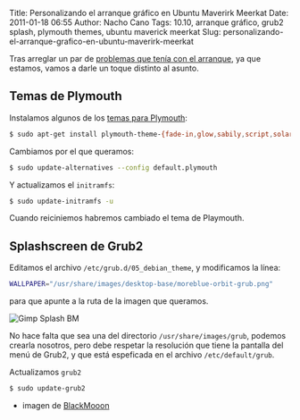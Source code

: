 Title: Personalizando el arranque gráfico en Ubuntu Maverirk Meerkat
Date: 2011-01-18 06:55
Author: Nacho Cano
Tags: 10.10, arranque gráfico, grub2 splash, plymouth themes, ubuntu maverick meerkat
Slug: personalizando-el-arranque-grafico-en-ubuntu-maverirk-meerkat

Tras arreglar un par de [problemas que tenía con el arranque][], ya que
estamos, vamos a darle un toque distinto al asunto.

Temas de Plymouth
-----------------

Instalamos algunos de los [temas para Plymouth][]:

```bash
$ sudo apt-get install plymouth-theme-{fade-in,glow,sabily,script,solar,spinfinity,text,ubuntu-logo,text}
```

Cambiamos por el que queramos:

```bash
$ sudo update-alternatives --config default.plymouth
```

Y actualizamos el `initramfs`:

```bash
$ sudo update-initramfs -u
```

Cuando reiciniemos habremos cambiado el tema de Playmouth.

Splashscreen de Grub2
---------------------

Editamos el archivo `/etc/grub.d/05_debian_theme`, y modificamos la
línea:

```bash
WALLPAPER="/usr/share/images/desktop-base/moreblue-orbit-grub.png"
```

para que apunte a la ruta de la imagen que queramos.

![Gimp Splash BM]({static}/images/gimp_splash_bm-296x300.png)

No hace falta que sea una del directorio `/usr/share/images/grub`,
podemos crearla nosotros, pero debe respetar la resolución que tiene la
pantalla del menú de Grub2, y que está espeficada en el archivo
`/etc/default/grub`.

Actualizamos `grub2`

```bash
$ sudo update-grub2
```

- imagen de [BlackMooon][]

  [problemas que tenía con el arranque]: {filename}/admin/solucion-de-problemas-con-plymouth-y-ati-en-ubuntu-maverick-meerkat.md
    "solución de problemas con plymouth y ati en ubuntu maverick meerkat"
  [temas para Plymouth]: http://sliceoflinux.com/2010/05/14/cambia-el-tema-plymouth-de-tu-ubuntu-10-04/
    "temas para Plymouth"
  [BlackMooon]: http://blackmoondev.com/official-blackmoons-wallpapers/
    "BlackMooon"
